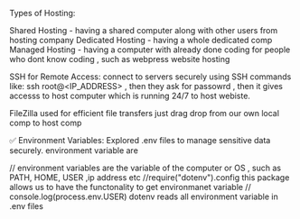 Types of Hosting:

Shared Hosting   - having a shared computer along with other users from hosting company
Dedicated Hosting  - having a whole dedicated comp
Managed Hosting - having a computer with already done coding for people who dont know coding , such as webpress website hosting

SSH for Remote Access:  connect to servers securely using SSH commands like:
ssh root@<IP_ADDRESS>   , then they ask for passowrd , then it gives accesss to host computer which is running 24/7 to host webiste.

FileZilla  used for efficient file transfers just drag drop from our own local comp to host comp

✅ Environment Variables: Explored .env files to manage sensitive data securely.   environment variable are

// environment variables are the variable of the computer or OS , such as PATH, HOME, USER ,ip address etc
//require("dotenv").config            this package allows us to have the functonality to get environmanet variable
// console.log(process.env.USER)       dotenv reads all environment variable in .env files